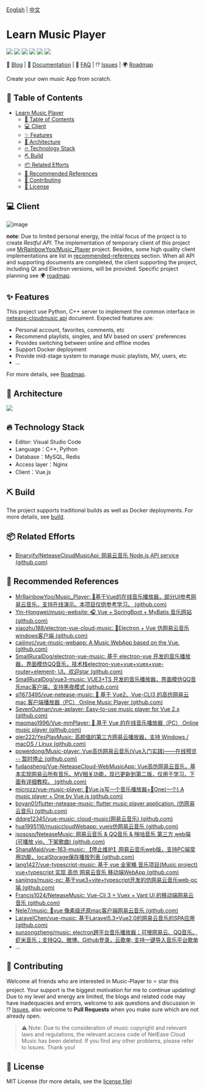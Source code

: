 [English](README.md) | [中文](README-CN.md)

# Learn Music Player

<p>
<img src="https://img.shields.io/github/issues/Wel2018/learn-music-player"/>
<img src="https://img.shields.io/github/stars/Wel2018/learn-music-player"/>
<img src="https://img.shields.io/github/license/Wel2018/learn-music-player"/>
<img src="https://img.shields.io/badge/platform-linux%20%7C%20windows%20-blue"/>
<img src="https://img.shields.io/github/contributors/Wel2018/learn-music-player"/>
<img src="https://img.shields.io/github/commit-activity/m/Wel2018/learn-music-player"/>
</p>

📝 [Blog](https://juejin.cn/user/2594503171769720/posts)
| 📄 [Documentation](doc/overview.md)
| 💬 [FAQ](FAQ.md)
| ⁉ [Issues](https://github.com/Wel2018/learn-music-player/issues)
| 🌍 [Roadmap](https://flowus.cn/share/fb7f5722-aedb-494c-a0e7-e4954fa05443#5eb25c4c-b971-4294-bc79-1f97155d6c62)

Create your own music App from scratch.

## 📖 Table of Contents

- [Learn Music Player](#learn-music-player)
  - [📖 Table of Contents](#-table-of-contents)
  - [💻 Client](#-client)
  - [✨ Features](#-features)
  - [🧱 Architecture](#-architecture)
  - [🔥 Technology Stack](#-technology-stack)
  - [⛏️ Build](#️-build)
  - [📦 Related Efforts](#-related-efforts)
  - [📃 Recommended References](#-recommended-references)
  - [🍻 Contributing](#-contributing)
  - [📝 License](#-license)

## 💻 Client 

![image](doc/assets/myui.png)

**note**: 
Due to limited personal energy, the initial focus of the project is to create *Restful API*. 
The implementation of temporary client of this project use [MrRainbowYoo/Music_Player](https://github.com/MrRainbowYoo/Music_Player) project. Besides, some high quality client implementations are list in [recommended-references](#recommended-references) section. When all API and supporting documents are completed, the client supporting the project, including Qt and Electron versions, will be provided. Specific project planning see 🌍 [roadmap](https://flowus.cn/share/fb7f5722-aedb-494c-a0e7-e4954fa05443#5eb25c4c-b971-4294-bc79-1f97155d6c62).

## ✨ Features

This project use Python, C++ server to implement the common interface in [netease-cloudmusic api](https://neteasecloudmusicapi.vercel.app/#/?id=neteasecloudmusicapi) document. Expected features are:

- Personal account, favorites, comments, etc
- Recommend playlists, singles, and MV based on users' preferences
- Provides switching between online and offline modes
- Support Docker deployment
- Provide mid-stage system to manage music playlists, MV, users, etc
- ...

For more details, see [Roadmap](https://flowus.cn/share/fb7f5722-aedb-494c-a0e7-e4954fa05443#5eb25c4c-b971-4294-bc79-1f97155d6c62). 

## 🧱 Architecture

![](assets/architecture.png)

## 🔥 Technology Stack

- Editor: Visual Studio Code
- Language：C++, Python 
- Database：MySQL, Redis
- Access layer：Nginx
- Client：Vue.js

## ⛏️ Build 

The project supports traditional builds as well as Docker deployments. For more details, see [build](build.md).

## 📦 Related Efforts

-   [Binaryify/NeteaseCloudMusicApi: 网易云音乐 Node.js API service (github.com)](https://github.com/Binaryify/NeteaseCloudMusicApi)

## 📃 Recommended References

- [MrRainbowYoo/Music_Player: 🎵基于Vue的在线音乐播放器，部分UI参考网易云音乐，支持在线演示。本项目仅供参考学习。 (github.com)](https://github.com/MrRainbowYoo/Music_Player)
- [Yin-Hongwei/music-website: 🎧 Vue + SpringBoot + MyBatis 音乐网站 (github.com)](https://github.com/Yin-Hongwei/music-website) 
- [xiaozhu188/electron-vue-cloud-music: 🚀Electron + Vue 仿网易云音乐windows客户端 (github.com)](https://github.com/xiaozhu188/electron-vue-cloud-music)
- [caijinyc/vue-music-webapp: A Music WebApp based on the Vue. (github.com)](https://github.com/caijinyc/vue-music-webapp)
- [SmallRuralDog/electron-vue-music: 基于 electron-vue 开发的音乐播放器，界面模仿QQ音乐，技术栈electron-vue+vue+vuex+vue-router+element- UI。欢迎star (github.com)](https://github.com/SmallRuralDog/electron-vue-music)
- [SmallRuralDog/vue3-music: VUE3+TS 开发的音乐播放器，界面模仿QQ音乐mac客户端，支持黑夜模式 (github.com)](https://github.com/SmallRuralDog/vue3-music)
- [sl1673495/vue-netease-music: 🎵 基于 Vue2、Vue-CLI3 的高仿网易云 mac 客户端播放器（PC） Online Music Player (github.com)](https://github.com/sl1673495/vue-netease-music)
- [SevenOutman/vue-aplayer: Easy-to-use music player for Vue 2.x (github.com)](https://github.com/SevenOutman/vue-aplayer)
- [maomao1996/Vue-mmPlayer: 🎵 基于 Vue 的在线音乐播放器（PC） Online music player (github.com)](https://github.com/maomao1996/Vue-mmPlayer)
- [qier222/YesPlayMusic: 高颜值的第三方网易云播放器，支持 Windows / macOS / Linux (github.com)](https://github.com/qier222/YesPlayMusic)
- [powerdong/Music-player: Vue高仿网易云音乐(Vue入门实践)——在线预览 -- 暂时停止 (github.com)](https://github.com/powerdong/Music-player)
- [fudaosheng/Vue-NeteaseCloud-WebMusicApp: Vue高仿网易云音乐，基本实现网易云所有音乐、MV相关功能，现已更新到第二版，仅用于学习，下面有详细教程。 (github.com)](https://github.com/fudaosheng/Vue-NeteaseCloud-WebMusicApp)
- [microzz/vue-music-player: 🎵Vue.js写一个音乐播放器+📖One(一个).A music player + One by Vue.js (github.com)](https://github.com/microzz/vue-music-player)
- [boyan01/flutter-netease-music: flutter music player application. (仿网易云音乐) (github.com)](https://github.com/boyan01/flutter-netease-music)
- [ddqre12345/vue-music: cloud-music(网易云音乐) (github.com)](https://github.com/ddqre12345/vue-music)
- [hua1995116/musiccloudWebapp: vuejs仿网易云音乐 (github.com)](https://github.com/hua1995116/musiccloudWebapp)
- [jsososo/NeteaseMusic: 网易云音乐 & QQ音乐 & 咪咕音乐 第三方 web端 (可播放 vip、下架歌曲) (github.com)](https://github.com/jsososo/NeteaseMusic)
- [ShanaMaid/vue-163-music: 【停止维护】网易云音乐web版，支持PC端常用功能，localStorage保存播放列表 (github.com)](https://github.com/ShanaMaid/vue-163-music)
- [lang1427/vue-typescript-music: 基于 vue 全家桶 音乐项目(Music project) vue+typescript 实现 高仿 网易云音乐 移动端WebApp (github.com)](https://github.com/lang1427/vue-typescript-music)
- [sanjings/music-pc: 基于vue3+vite+typescript开发的仿网易云音乐web-pc端 (github.com)](https://github.com/sanjings/music-pc)
- [Francis1024/NeteaseMusic: Vue-Cli 3 + Vuex + Vant UI 的移动端网易云音乐 (github.com)](https://github.com/Francis1024/NeteaseMusic)
- [Nele7/music: 🎵vue 像素级还原mac客户端网易云音乐 (github.com)](https://github.com/Nele7/music)
- [LaravelChen/vue-music: 基于Laravel5.3+Vue2.0的网易云音乐的SPA应用 (github.com)](https://github.com/LaravelChen/vue-music)
- [sunzongzheng/music: electron跨平台音乐播放器；可搜网易云、QQ音乐、虾米音乐；支持QQ、微博、Github登录，云歌单; 支持一键导入音乐平台歌单](https://github.com/sunzongzheng/music) 
- …


## 🍻 Contributing

Welcome all friends who are interested in Music-Player to ⭐ star this project. Your support is the biggest motivation for me to continue updating!
Due to my level and energy are limited, the blogs and related code may have inadequacies and errors, welcome to ask questions and discussion in ⁉ [Issues](https://github.com/Wel2018/learn-cpp-rezero/issues), also welcome to **Pull Requests** when you make sure which are not already open.

>   ⚠ Note: Due to the consideration of music copyright and relevant laws and regulations, the relevant access code of NetEase Cloud Music has been deleted. If you find any other problems, please refer to Issues. Thank you!

## 📝 License  

MIT License (for more details, see the [license file](LICENSE))

